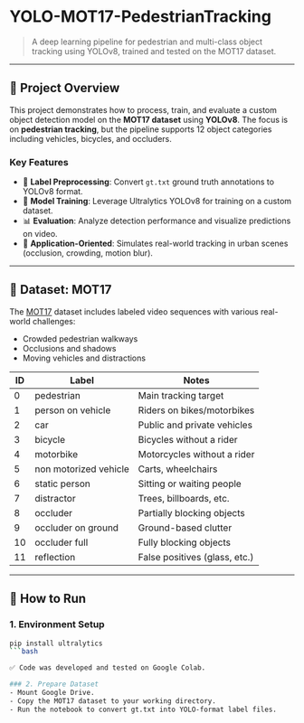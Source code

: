 # YOLO-MOT17-PedestrianTracking

> A deep learning pipeline for pedestrian and multi-class object tracking using YOLOv8, trained and tested on the MOT17 dataset.  

---

## 🧠 Project Overview

This project demonstrates how to process, train, and evaluate a custom object detection model on the **MOT17 dataset** using **YOLOv8**. The focus is on **pedestrian tracking**, but the pipeline supports 12 object categories including vehicles, bicycles, and occluders.

### Key Features
- 🔧 **Label Preprocessing**: Convert `gt.txt` ground truth annotations to YOLOv8 format.
- 🧠 **Model Training**: Leverage Ultralytics YOLOv8 for training on a custom dataset.
- 📊 **Evaluation**: Analyze detection performance and visualize predictions on video.
- 🎥 **Application-Oriented**: Simulates real-world tracking in urban scenes (occlusion, crowding, motion blur).

---

## 📂 Dataset: MOT17

The [MOT17](https://motchallenge.net/data/MOT17/) dataset includes labeled video sequences with various real-world challenges:
- Crowded pedestrian walkways
- Occlusions and shadows
- Moving vehicles and distractions

| ID | Label                 | Notes                          |
|----|----------------------|--------------------------------|
| 0  | pedestrian           | Main tracking target           |
| 1  | person on vehicle    | Riders on bikes/motorbikes     |
| 2  | car                  | Public and private vehicles     |
| 3  | bicycle              | Bicycles without a rider       |
| 4  | motorbike            | Motorcycles without a rider    |
| 5  | non motorized vehicle | Carts, wheelchairs             |
| 6  | static person        | Sitting or waiting people      |
| 7  | distractor           | Trees, billboards, etc.        |
| 8  | occluder             | Partially blocking objects     |
| 9  | occluder on ground   | Ground-based clutter           |
|10  | occluder full        | Fully blocking objects         |
|11  | reflection           | False positives (glass, etc.)  |

---

## 🚀 How to Run

### 1. Environment Setup
```bash
pip install ultralytics
```bash

✅ Code was developed and tested on Google Colab.

### 2. Prepare Dataset
- Mount Google Drive.
- Copy the MOT17 dataset to your working directory.
- Run the notebook to convert gt.txt into YOLO-format label files.
